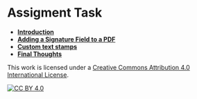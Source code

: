 # Assigment Task


-   [**Introduction**](intro/README.md)
-   [**Adding a Signature Field to a PDF**](sign/README.md)
-   [**Custom text stamps**](stamps/README.md)
-   [**Final Thoughts**](soft-skills/README.md)



This work is licensed under a [Creative Commons Attribution 4.0 International
License][cc-by].

[![CC BY 4.0][cc-by-image]][cc-by]

[cc-by]: http://creativecommons.org/licenses/by/4.0/

[cc-by-image]: https://i.creativecommons.org/l/by/4.0/88x31.png
